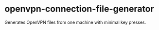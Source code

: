 # openvpn-connection-file-generator
Generates OpenVPN files from one machine with minimal key presses.
